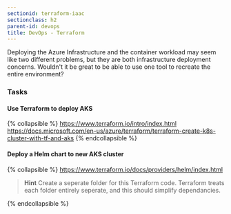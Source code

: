 ```yaml
---
sectionid: terraform-iaac
sectionclass: h2
parent-id: devops
title: DevOps - Terraform
---
```


Deploying the Azure Infrastructure and the container workload may seem like two different problems, but they are both infrastructure deployment concerns. Wouldn't it be great to be able to use one tool to recreate the entire environment?

### Tasks

#### Use Terraform to deploy AKS

{% collapsible %}
https://www.terraform.io/intro/index.html
https://docs.microsoft.com/en-us/azure/terraform/terraform-create-k8s-cluster-with-tf-and-aks
{% endcollapsible %}

#### Deploy a Helm chart to new AKS cluster

{% collapsible %}
https://www.terraform.io/docs/providers/helm/index.html

> **Hint** Create a seperate folder for this Terraform code. Terraform treats each folder entirely seperate, and this should simplify dependancies.

{% endcollapsible %}